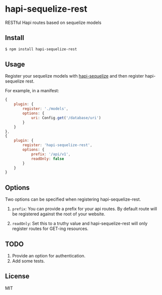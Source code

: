 # hapi-sequelize-rest

RESTful Hapi routes based on sequelize models


## Install

```bash
$ npm install hapi-sequelize-rest
```


## Usage

Register your sequelize models with [hapi-sequelize](https://github.com/danecando/hapi-sequelize)
and then register hapi-sequelize rest.

For example, in a manifest:
```javascript
{
    plugin: {
        register: './models',
        options: {
            uri: Config.get('/database/uri')
        }
    }
},
{
    plugin: {
        register: 'hapi-sequelize-rest',
        options: {
            prefix: '/api/v1',
            readOnly: false
        }
    }
}
```


## Options

Two options can be specified when registering hapi-sequelize-rest.

1. `prefix`: You can provide a prefix for your api routes.
By default route will be registered against the root of your website.

2. `readOnly`: Set this to a truthy value and hapi-sequelize-rest will
only register routes for GET-ing resources.

## TODO
1. Provide an option for authentication.
2. Add some tests.

## License

MIT
